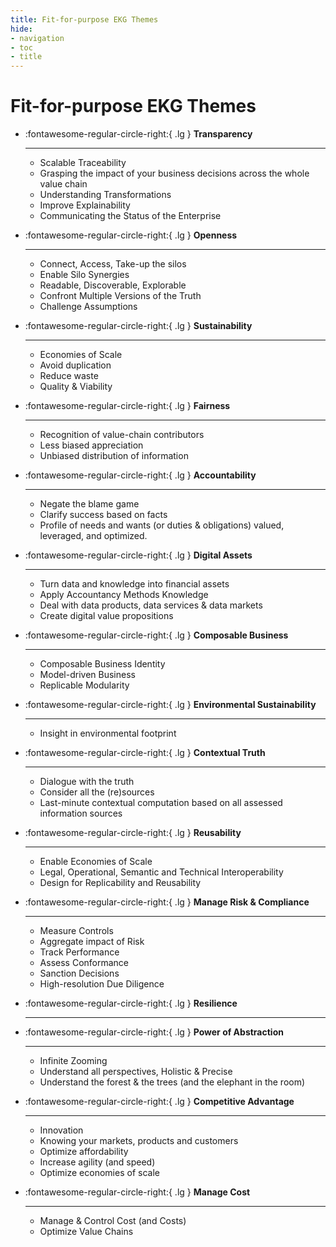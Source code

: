 ```yaml
---
title: Fit-for-purpose EKG Themes
hide:
- navigation
- toc
- title
---
```


# Fit-for-purpose EKG Themes

<div class="grid cards" markdown>
   
- :fontawesome-regular-circle-right:{ .lg } __Transparency__

    ---
    - Scalable Traceability
    - Grasping the impact of your business decisions across
      the whole value chain
    - Understanding Transformations
    - Improve Explainability
    - Communicating the Status of the Enterprise

- :fontawesome-regular-circle-right:{ .lg } __Openness__

    ---
    - Connect, Access, Take-up the silos
    - Enable Silo Synergies
    - Readable, Discoverable, Explorable
    - Confront Multiple Versions of the Truth
    - Challenge Assumptions

- :fontawesome-regular-circle-right:{ .lg } __Sustainability__

    ---
    - Economies of Scale
    - Avoid duplication
    - Reduce waste
    - Quality & Viability

- :fontawesome-regular-circle-right:{ .lg } __Fairness__

    ---
    - Recognition of value-chain contributors
    - Less biased appreciation
    - Unbiased distribution of information

- :fontawesome-regular-circle-right:{ .lg } __Accountability__

    ---
    - Negate the blame game
    - Clarify success based on facts
    - Profile of needs and wants
      (or duties & obligations)
      valued, leveraged, and optimized.

- :fontawesome-regular-circle-right:{ .lg } __Digital Assets__

    ---
    - Turn data and knowledge into financial assets
    - Apply Accountancy Methods Knowledge
    - Deal with data products, data services & data markets
    - Create digital value propositions

- :fontawesome-regular-circle-right:{ .lg } __Composable Business__

    ---
    - Composable Business Identity
    - Model-driven Business
    - Replicable Modularity

- :fontawesome-regular-circle-right:{ .lg } __Environmental Sustainability__

    ---
    - Insight in environmental footprint

- :fontawesome-regular-circle-right:{ .lg } __Contextual Truth__

    ---
    - Dialogue with the truth
    - Consider all the (re)sources
    - Last-minute contextual computation based on all assessed information sources

- :fontawesome-regular-circle-right:{ .lg } __Reusability__

    ---
    - Enable Economies of Scale
    - Legal, Operational, Semantic and Technical Interoperability
    - Design for Replicability and Reusability

- :fontawesome-regular-circle-right:{ .lg } __Manage Risk & Compliance__

    ---
    - Measure Controls
    - Aggregate impact of Risk
    - Track Performance
    - Assess Conformance
    - Sanction Decisions
    - High-resolution Due Diligence

- :fontawesome-regular-circle-right:{ .lg } __Resilience__

    ---

- :fontawesome-regular-circle-right:{ .lg } __Power of Abstraction__

    ---
    - Infinite Zooming
    - Understand all perspectives, Holistic & Precise
    - Understand the forest & the trees (and the elephant in the room)

- :fontawesome-regular-circle-right:{ .lg } __Competitive Advantage__

    ---
    - Innovation
    - Knowing your markets, products and customers
    - Optimize affordability
    - Increase agility (and speed)
    - Optimize economies of scale

- :fontawesome-regular-circle-right:{ .lg } __Manage Cost__

    ---
    - Manage & Control Cost (and Costs)
    - Optimize Value Chains


</div>
